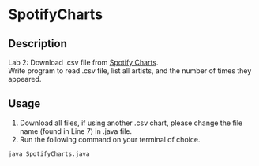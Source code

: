 # SpotifyCharts

## Description
Lab 2: 
Download .csv file from [Spotify Charts](https://spotifycharts.com/regional).  
Write program to read .csv file, list all artists, and the number of times they appeared. 

## Usage
1. Download all files, if using another .csv chart, please change the file name (found in Line 7) in .java file.
2. Run the following command on your terminal of choice.
```
java SpotifyCharts.java
```
